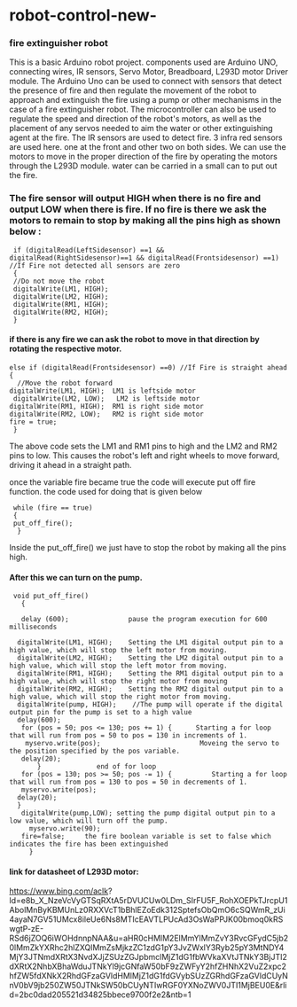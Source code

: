 # robot-control-new-
### fire extinguisher robot
This is a basic Arduino robot project. components used are Arduino UNO, connecting wires, IR sensors, Servo Motor, Breadboard, L293D motor Driver module. The Arduino Uno can be used to connect with sensors that detect the presence of fire and then regulate the movement of the robot to approach and extinguish the fire using a pump or other mechanisms in the case of a fire extinguisher robot. The microcontroller can also be used to regulate the speed and direction of the robot's motors, as well as the placement of any servos needed to aim the water or other extinguishing agent at the fire. The IR sensors are used to detect fire. 3 infra red sensors are used here. one at the front and other two on both sides. We can use the motors to move in the proper direction of the fire by operating the motors through the L293D module. water can be carried in a small can to put out the fire.

### The fire sensor will output HIGH when there is no fire and output LOW when there is fire. If no fire is there we ask the motors to remain to stop by making all the pins high as shown below :
     if (digitalRead(LeftSidesensor) ==1 && digitalRead(RightSidesensor)==1 && digitalRead(Frontsidesensor) ==1) //If Fire not detected all sensors are zero
     {
     //Do not move the robot
     digitalWrite(LM1, HIGH);
     digitalWrite(LM2, HIGH);
     digitalWrite(RM1, HIGH);
     digitalWrite(RM2, HIGH);
     }
#### if there is any fire we can ask the robot to move in that direction by rotating the respective motor.
    else if (digitalRead(Frontsidesensor) ==0) //If Fire is straight ahead
    {
      //Move the robot forward
    digitalWrite(LM1, HIGH);  LM1 is leftside motor
     digitalWrite(LM2, LOW);   LM2 is leftside motor
    digitalWrite(RM1, HIGH);  RM1 is right side motor 
    digitalWrite(RM2, LOW);   RM2 is right side motor
    fire = true;
     }
The above code sets the LM1 and RM1 pins to high and the LM2 and RM2 pins to low. This causes the robot's left and right wheels to move forward, driving it ahead in a straight path.

once the variable fire became true the code will execute put off fire function. the code used for doing that is given below

     while (fire == true)
     {
     put_off_fire();
      }
Inside the put_off_fire() we just have to stop the robot by making all the pins high.

#### After this we can turn on the pump.
     void put_off_fire()
       {

       delay (600);               pause the program execution for 600 milliseconds

      digitalWrite(LM1, HIGH);    Setting the LM1 digital output pin to a high value, which will stop the left motor from moving.
      digitalWrite(LM2, HIGH);    Setting the LM2 digital output pin to a high value, which will stop the left motor from moving.
      digitalWrite(RM1, HIGH);    Setting the RM1 digital output pin to a high value, which will stop the right motor from moving
      digitalWrite(RM2, HIGH);    Setting the RM2 digital output pin to a high value, which will stop the right motor from moving.
      digitalWrite(pump, HIGH);    //The pump will operate if the digital output pin for the pump is set to a high value
      delay(600); 
       for (pos = 50; pos <= 130; pos += 1) {      Starting a for loop that will run from pos = 50 to pos = 130 in increments of 1.
        myservo.write(pos);                         Moveing the servo to the position specified by the pos variable.
       delay(20); 
           }              end of for loop
       for (pos = 130; pos >= 50; pos -= 1) {          Starting a for loop that will run from pos = 130 to pos = 50 in decrements of 1.
       myservo.write(pos);
      delay(20); 
      }
       digitalWrite(pump,LOW); setting the pump digital output pin to a low value, which will turn off the pump.
         myservo.write(90);
       fire=false;     the fire boolean variable is set to false which indicates the fire has been extinguished
         }
   #### link for datasheet of L293D motor:
 https://www.bing.com/aclk?        ld=e8b_X_NzeVcVyGTSqRXtA5rDVUCUw0LDm_SIrFU5F_RohXOEPkTJrcpU1AbolMnByKBMUnLz0RXXVcT1bBhlEZoEdk312SptefsObQmO6cSQWmR_zUi4ayaN7GV51UMcx8ileUe6Ns8MTIcEAVTLPUcAd3OsWaPPJK00bmoq0kRSwgtP-zE-RSd6jZOQ6iWOHdnnpNAA&u=aHR0cHMlM2ElMmYlMmZvY3RvcGFydC5jb20lMmZkYXRhc2hlZXQlMmZsMjkzZC1zdG1pY3JvZWxlY3Ryb25pY3MtNDY4MjY3JTNmdXRtX3NvdXJjZSUzZGJpbmclMjZ1dG1fbWVkaXVtJTNkY3BjJTI2dXRtX2NhbXBhaWduJTNkYl9jcGNfaW50bF9zZWFyY2hfZHNhX2VuZ2xpc2hfZW5fdXNkX2RhdGFzaGVldHMlMjZ1dG1fdGVybSUzZGRhdGFzaGVldCUyNnV0bV9jb250ZW50JTNkSW50bCUyNTIwRGF0YXNoZWV0JTI1MjBEU0E&rlid=2bc0dad205521d34825bbece9700f2e2&ntb=1
